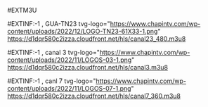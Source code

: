 #EXTM3U

#EXTINF:-1 , GUA-TN23  tvg-logo="https://www.chapintv.com/wp-content/uploads/2022/12/LOGO-TN23-61X33-1.png"
https://d1dqr580c2izza.cloudfront.net/hls/canal23_480.m3u8

#EXTINF:-1 ,  canal 3  tvg-logo="https://www.chapintv.com/wp-content/uploads/2022/11/LOGOS-03-1.png"
https://d1dqr580c2izza.cloudfront.net/hls/canal3.m3u8

#EXTINF:-1 ,  canl 7  tvg-logo="https://www.chapintv.com/wp-content/uploads/2022/11/LOGOS-07-1.png"
https://d1dqr580c2izza.cloudfront.net/hls/canal7_360.m3u8


